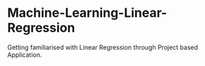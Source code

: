 # Machine-Learning-Linear-Regression
Getting familiarised with Linear Regression through Project based Application.
